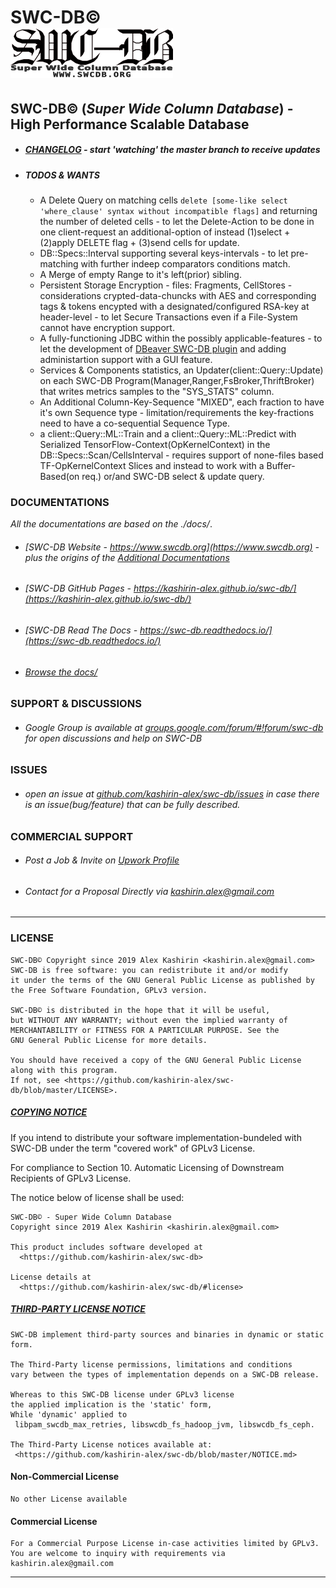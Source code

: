 # **SWC-DB©** &nbsp; &nbsp; &nbsp; &nbsp; &nbsp; &nbsp; &nbsp; &nbsp; &nbsp; &nbsp; &nbsp; &nbsp; &nbsp; &nbsp; &nbsp; &nbsp; &nbsp; &nbsp; &nbsp;   ![SWC-DB](docs/logo-small.png)
## SWC-DB© (_Super Wide Column Database_) - High Performance Scalable Database



* ##### [CHANGELOG](https://github.com/kashirin-alex/swc-db/blob/master/CHANGELOG.md) _- start 'watching' the master branch to receive updates_

* ##### TODOS & WANTS
    * A Delete Query on matching cells ```delete [some-like select 'where_clause' syntax without incompatible flags]``` and returning the number of deleted cells - to let the Delete-Action to be done in one client-request an additional-option of instead (1)select + (2)apply DELETE flag + (3)send cells for update.
    * DB::Specs::Interval supporting several keys-intervals - to let pre-matching with further indeep comparators conditions match.
    * A Merge of empty Range to it's left(prior) sibling.
    * Persistent Storage Encryption - files: Fragments, CellStores - considerations crypted-data-chuncks with AES and corresponding tags & tokens encypted with a designated/configured RSA-key at header-level - to let Secure Transactions even if a File-System cannot have encryption support.
    * A fully-functioning JDBC within the possibly applicable-features - to let the development of [DBeaver SWC-DB plugin](https://github.com/dbeaver/dbeaver/issues/9034) and adding administartion support with a GUI feature.
    * Services & Components statistics, an Updater(client::Query::Update) on each SWC-DB Program(Manager,Ranger,FsBroker,ThriftBroker) that writes metrics samples to the "SYS_STATS" column.
    * An Additional Column-Key-Sequence "MIXED", each fraction to have it's own Sequence type - limitation/requirements the key-fractions need to have a co-sequential Sequence Type.
    * a client::Query::ML::Train and a client::Query::ML::Predict with Serialized TensorFlow-Context(OpKernelContext) in the DB::Specs::Scan/CellsInterval - requires support of none-files based TF-OpKernelContext Slices and instead to work with a Buffer-Based(on req.) or/and SWC-DB select & update query.





### DOCUMENTATIONS

_All the documentations are based on the ./docs/_.

* ###### [SWC-DB Website - https://www.swcdb.org](https://www.swcdb.org) - plus the origins of the [Additional Documentations](https://www.swcdb.org/additional-docs/)

* ###### [SWC-DB GitHub Pages - https://kashirin-alex.github.io/swc-db/](https://kashirin-alex.github.io/swc-db/)

* ###### [SWC-DB Read The Docs - https://swc-db.readthedocs.io/](https://swc-db.readthedocs.io/)

* ###### [Browse the docs/](https://github.com/kashirin-alex/swc-db/blob/master/docs/)





### SUPPORT & DISCUSSIONS
* ###### Google Group is available at [groups.google.com/forum/#!forum/swc-db](https://groups.google.com/forum/#!forum/swc-db) for open discussions and help on SWC-DB





### ISSUES
* ###### open an issue at [github.com/kashirin-alex/swc-db/issues](https://github.com/kashirin-alex/swc-db/issues) in case there is an issue(bug/feature) that can be fully described.





### COMMERCIAL SUPPORT
* ###### Post a Job & Invite on [Upwork Profile](https://www.upwork.com/o/profiles/users/~016a24b743cc810aea/?s=1031626811434844160)
* ###### Contact for a Proposal Directly via kashirin.alex@gmail.com





***


### LICENSE

    SWC-DB© Copyright since 2019 Alex Kashirin <kashirin.alex@gmail.com>
    SWC-DB is free software: you can redistribute it and/or modify
    it under the terms of the GNU General Public License as published by
    the Free Software Foundation, GPLv3 version.

    SWC-DB© is distributed in the hope that it will be useful,
    but WITHOUT ANY WARRANTY; without even the implied warranty of
    MERCHANTABILITY or FITNESS FOR A PARTICULAR PURPOSE. See the
    GNU General Public License for more details.

    You should have received a copy of the GNU General Public License
    along with this program. 
    If not, see <https://github.com/kashirin-alex/swc-db/blob/master/LICENSE>.


##### [COPYING NOTICE](COPYING.md)

If you intend to distribute your software implementation-bundeled with SWC-DB under the term "covered work" of GPLv3 License.

For compliance to Section 10. Automatic Licensing of Downstream Recipients of GPLv3 License.

The notice below of license shall be used:

    SWC-DB© - Super Wide Column Database
    Copyright since 2019 Alex Kashirin <kashirin.alex@gmail.com>

    This product includes software developed at
      <https://github.com/kashirin-alex/swc-db>

    License details at
      <https://github.com/kashirin-alex/swc-db/#license>



##### [THIRD-PARTY LICENSE NOTICE](NOTICE.md)

    SWC-DB implement third-party sources and binaries in dynamic or static form.

    The Third-Party license permissions, limitations and conditions 
    vary between the types of implementation depends on a SWC-DB release. 
    
    Whereas to this SWC-DB license under GPLv3 license 
    the applied implication is the 'static' form,
    While 'dynamic' applied to 
     libpam_swcdb_max_retries, libswcdb_fs_hadoop_jvm, libswcdb_fs_ceph.

    The Third-Party License notices available at: 
     <https://github.com/kashirin-alex/swc-db/blob/master/NOTICE.md>



#### Non-Commercial License

    No other License available

#### Commercial License

    For a Commercial Purpose License in-case activities limited by GPLv3.
    You are welcome to inquiry with requirements via kashirin.alex@gmail.com

***
